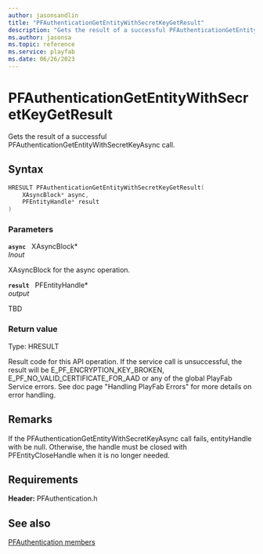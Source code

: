 ```yaml
---
author: jasonsandlin
title: "PFAuthenticationGetEntityWithSecretKeyGetResult"
description: "Gets the result of a successful PFAuthenticationGetEntityWithSecretKeyAsync call."
ms.author: jasonsa
ms.topic: reference
ms.service: playfab
ms.date: 06/26/2023
---
```


# PFAuthenticationGetEntityWithSecretKeyGetResult  

Gets the result of a successful PFAuthenticationGetEntityWithSecretKeyAsync call.  

## Syntax  
  
```cpp
HRESULT PFAuthenticationGetEntityWithSecretKeyGetResult(  
    XAsyncBlock* async,  
    PFEntityHandle* result  
)  
```  
  
### Parameters  
  
**`async`** &nbsp; XAsyncBlock*  
*_Inout_*  
  
XAsyncBlock for the async operation.  
  
**`result`** &nbsp; PFEntityHandle*  
*output*  
  
TBD    
  
  
### Return value
Type: HRESULT
  
Result code for this API operation. If the service call is unsuccessful, the result will be E_PF_ENCRYPTION_KEY_BROKEN, E_PF_NO_VALID_CERTIFICATE_FOR_AAD or any of the global PlayFab Service errors. See doc page "Handling PlayFab Errors" for more details on error handling.
  
## Remarks  
  
If the PFAuthenticationGetEntityWithSecretKeyAsync call fails, entityHandle with be null. Otherwise, the handle must be closed with PFEntityCloseHandle when it is no longer needed.
  
## Requirements  
  
**Header:** PFAuthentication.h
  
## See also  
[PFAuthentication members](../pfauthentication_members.md)  

  
  

